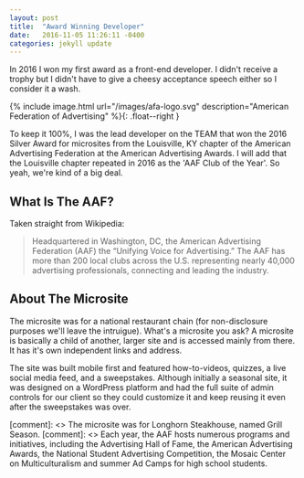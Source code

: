 ```yaml
---
layout: post
title:  "Award Winning Developer"
date:   2016-11-05 11:26:11 -0400
categories: jekyll update
---
```

In 2016 I won my first award as a front-end developer. I didn't receive a trophy but I didn't have to give a cheesy acceptance speech either so I consider it a wash.

{% include image.html url="/images/afa-logo.svg" description="American Federation of Advertising" %}{: .float--right }

To keep it 100%, I was the lead developer on the TEAM that won the 2016 Silver Award for microsites from the Louisville, KY chapter of the American Advertising Federation at the American Advertising Awards. I will add that the Louisville chapter repeated in 2016 as the 'AAF Club of the Year'. So yeah, we're kind of a big deal.

## What Is The AAF?

Taken straight from Wikipedia:

>Headquartered in Washington, DC, the American Advertising Federation (AAF) the “Unifying Voice for Advertising.” The AAF has more than 200 local clubs across the U.S. representing nearly 40,000 advertising professionals, connecting and leading the industry.

## About The Microsite

The microsite was for a national restaurant chain (for non-disclosure purposes we'll leave the intruigue). What's a microsite you ask? A microsite is basically a child of another, larger site and is accessed mainly from there. It has it's own independent links and address.

The site was built mobile first and featured how-to-videos, quizzes, a live social media feed, and a sweepstakes. Although initially a seasonal site, it was designed on a WordPress platform and had the full suite of admin controls for our client so they could customize it and keep reusing it even after the sweepstakes was over.

[comment]: <> The microsite was for Longhorn Steakhouse, named Grill Season.
[comment]: <> Each year, the AAF hosts numerous programs and initiatives, including the Advertising Hall of Fame, the American Advertising Awards, the National Student Advertising Competition, the Mosaic Center on Multiculturalism and summer Ad Camps for high school students.
